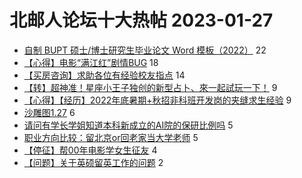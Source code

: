 # 北邮人论坛十大热帖 2023-01-27

- [自制 BUPT 硕士/博士研究生毕业论文 Word 模板（2022）](https://bbs.byr.cn/article/Paper/45998) 22
- [【心得】电影“满江红”剧情BUG](https://bbs.byr.cn/article/Talking/6378443) 18
- [【买房咨询】求助各位有经验校友指点](https://bbs.byr.cn/article/Home/134711) 14
- [【转】超神准！星座小王子独创的新型占卜、來一起試玩一下！](https://bbs.byr.cn/article/Constellations/326533) 9
- [【心得】【经历】2022年底暑期+秋招非科班开发岗的夹缝求生经验](https://bbs.byr.cn/article/Job/2181206) 9
- [沙雕图1.27](https://bbs.byr.cn/article/Picture/3335989) 6
- [请问有学长学姐知道本科新成立的AI院的保研比例吗](https://bbs.byr.cn/article/StudyShare/205338) 5
- [职业方向比较：留北京or回老家当大学老师](https://bbs.byr.cn/article/WorkLife/1176553) 5
- [【停征】帮00年电影学女生征友](https://bbs.byr.cn/article/Friends/2035402) 4
- [【问题】关于英硕留英工作的问题](https://bbs.byr.cn/article/GoAbroad/390719) 2


